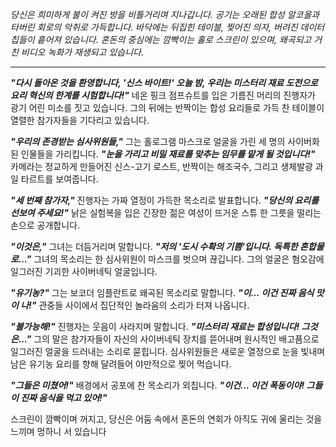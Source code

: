 _당신은 희미하게 불이 켜진 방을 비틀거리며 지나갑니다. 공기는 오래된 합성 알코올과 타버린 회로의 악취로 가득합니다. 바닥에는 뒤집힌 테이블, 찢어진 의자, 버려진 데이터 칩들이 흩어져 있습니다. 혼돈의 중심에는 깜빡이는 홀로 스크린이 있으며, 왜곡되고 거친 비디오 녹화가 재생되고 있습니다._

---

**_"다시 돌아온 것을 환영합니다, '신스 바이트!' 오늘 밤, 우리는 미스터리 재료 도전으로 요리 혁신의 한계를 시험합니다!"_** 네온 핑크 점프슈트를 입은 기름진 머리의 진행자가 광기 어린 미소를 짓고 있습니다. 그의 뒤에는 반짝이는 합성 요리들로 가득 찬 테이블이 열렬한 참가자들을 기다리고 있습니다.

**_"우리의 존경받는 심사위원들,"_** 그는 홀로그램 마스크로 얼굴을 가린 세 명의 사이버화된 인물들을 가리킵니다. **_"눈을 가리고 비밀 재료를 맞추는 임무를 맡게 될 것입니다!"_** 카메라는 정교하게 만들어진 신스-고기 로스트, 반짝이는 해조국수, 그리고 생체발광 과일 타르트를 보여줍니다.

**_"세 번째 참가자,"_** 진행자는 가짜 열정이 가득한 목소리로 발표합니다. **_"당신의 요리를 선보여 주세요!"_** 낡은 실험복을 입은 긴장한 젊은 여성이 뜨거운 스튜 한 그릇을 떨리는 손으로 공개합니다.

**_"이것은,"_** 그녀는 더듬거리며 말합니다. **_"저의 '도시 수확의 기쁨'입니다. 독특한 혼합물로…"_** 그녀의 목소리는 한 심사위원이 마스크를 벗으며 끊깁니다. 그의 얼굴은 혐오감에 일그러진 기괴한 사이버네틱 얼굴입니다.

**_"유기농?"_** 그는 보코더 임플란트로 왜곡된 목소리로 말합니다. **_"이… 이건 진짜 음식 맛이 나!"_** 관중들 사이에서 집단적인 놀라움의 소리가 터져 나옵니다.

**_"불가능해!"_** 진행자는 웃음이 사라지며 말합니다. **_"미스터리 재료는 합성입니다! 그것은…"_** 그의 말은 참가자들이 자신의 사이버네틱 장치를 뜯어내며 원시적인 배고픔으로 일그러진 얼굴을 드러내는 소리로 묻힙니다. 심사위원들은 새로운 열정으로 눈을 빛내며 남은 유기농 요리를 향해 달려들어 야만적으로 찢어 먹습니다.

**_"그들은 미쳤어!"_** 배경에서 공포에 찬 목소리가 외칩니다. **_"이건… 이건 폭동이야! 그들이 진짜 음식을 먹고 있어!"_**

스크린이 깜빡이며 꺼지고, 당신은 어둠 속에서 혼돈의 연회가 아직도 귀에 울리는 것을 느끼며 멍하니 서 있습니다
